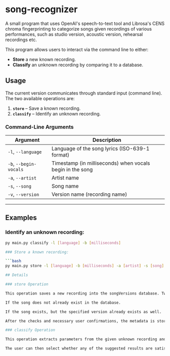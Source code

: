 # song-recognizer
A small program that uses OpenAI's speech-to-text tool and Librosa's CENS chroma fingerprinting to categorize songs given recordings of various performances, such as studio version, acoustic version, rehearsal recordings etc.

This program allows users to interact via the command line to either:

- **Store** a new known recording.
- **Classify** an unknown recording by comparing it to a database.

## Usage

The current version communicates through standard input (command line). The two available operations are:

1. **`store`** – Save a known recording.
2. **`classify`** – Identify an unknown recording.

### Command-Line Arguments

| Argument             | Description                                                            |
|----------------------|------------------------------------------------------------------------|
| `-l`, `--language`    | Language of the song lyrics (ISO-639-1 format)                         |
| `-b`, `--begin-vocals`| Timestamp (in milliseconds) when vocals begin in the song             |
| `-a`, `--artist`      | Artist name                                                            |
| `-s`, `--song`        | Song name                                                              |
| `-v`, `--version`     | Version name (recording name)                                          |

---

## Examples

### Identify an unknown recording:

```bash
py main.py classify -l [language] -b [milliseconds]

### Store a known recording:

```bash
py main.py store -l [language] -b [milliseconds] -a [artist] -s [song] -v [version]

## Details

### store Operation

This operation saves a new recording into the songVersions database. Two scenarios may require user interaction:

If the song does not already exist in the database.

If the song exists, but the specified version already exists as well.

After the checks and necessary user confirmations, the metadata is stored in the songVersions table, and a copy of the recording is saved to the corresponding subdirectory under pjesme/, using a properly formatted filename.

### classify Operation

This operation extracts parameters from the given unknown recording and compares it with existing entries in the database. It returns the top 3 matching results.

The user can then select whether any of the suggested results are satisfactory. After selecting a match, the user must provide a version name under which the new recording will be saved. If the version does not already exist, the recording is saved in the same manner as in the store operation.